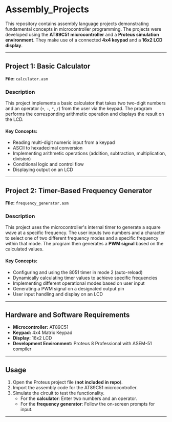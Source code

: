 # Assembly_Projects

This repository contains assembly language projects demonstrating fundamental concepts in microcontroller programming. The projects were developed using the **AT89C51 microcontroller** and a **Proteus simulation environment**. They make use of a connected **4x4 keypad** and a **16x2 LCD display**.

---

## Project 1: Basic Calculator
**File:** `calculator.asm`

### Description
This project implements a basic calculator that takes two two-digit numbers and an operator (`+`, `-`, `*`, `/`) from the user via the keypad. The program performs the corresponding arithmetic operation and displays the result on the LCD.

#### Key Concepts:
- Reading multi-digit numeric input from a keypad
- ASCII to hexadecimal conversion
- Implementing arithmetic operations (addition, subtraction, multiplication, division)
- Conditional logic and control flow
- Displaying output on an LCD

---

## Project 2: Timer-Based Frequency Generator
**File:** `frequency_generator.asm`

### Description
This project uses the microcontroller's internal timer to generate a square wave at a specific frequency. The user inputs two numbers and a character to select one of two different frequency modes and a specific frequency within that mode. The program then generates a **PWM signal** based on the calculated values.

#### Key Concepts:
- Configuring and using the 8051 timer in mode 2 (auto-reload)
- Dynamically calculating timer values to achieve specific frequencies
- Implementing different operational modes based on user input
- Generating a PWM signal on a designated output pin
- User input handling and display on an LCD

---

## Hardware and Software Requirements
- **Microcontroller:** AT89C51  
- **Keypad:** 4x4 Matrix Keypad  
- **Display:** 16x2 LCD  
- **Development Environment:** Proteus 8 Professional with ASEM-51 compiler

---

## Usage
1. Open the Proteus project file (**not included in repo**).
2. Import the assembly code for the AT89C51 microcontroller.
3. Simulate the circuit to test the functionality.
   - For the **calculator**: Enter two numbers and an operator.
   - For the **frequency generator**: Follow the on-screen prompts for input.

---

